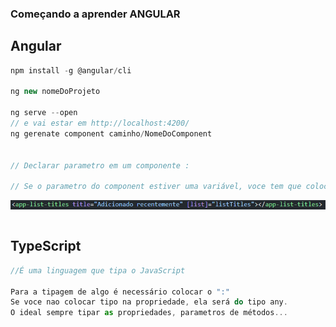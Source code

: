 ### Começando a aprender ANGULAR

## Angular

~~~javascript
npm install -g @angular/cli

ng new nomeDoProjeto

ng serve --open
// e vai estar em http://localhost:4200/
ng gerenate component caminho/NomeDoComponent 


// Declarar parametro em um componente : 

// Se o parametro do component estiver uma variável, voce tem que colocar o [] entre ele. 
~~~
![Passando parâmetro em um componente](./imagens/parametro-component.PNG)
~~~javascript

~~~


## TypeScript

~~~typescript
//É uma linguagem que tipa o JavaScript

Para a tipagem de algo é necessário colocar o ":"
Se voce nao colocar tipo na propriedade, ela será do tipo any.
O ideal sempre tipar as propriedades, parametros de métodos...

~~~
